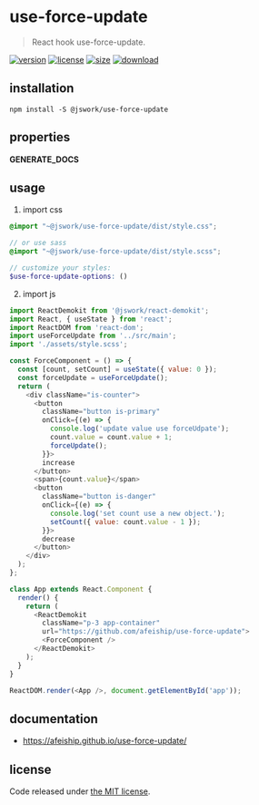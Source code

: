 # use-force-update
> React hook use-force-update.

[![version][version-image]][version-url]
[![license][license-image]][license-url]
[![size][size-image]][size-url]
[![download][download-image]][download-url]

## installation
```shell
npm install -S @jswork/use-force-update
```

## properties
__GENERATE_DOCS__

## usage
1. import css
  ```scss
  @import "~@jswork/use-force-update/dist/style.css";

  // or use sass
  @import "~@jswork/use-force-update/dist/style.scss";

  // customize your styles:
  $use-force-update-options: ()
  ```
2. import js
  ```js
  import ReactDemokit from '@jswork/react-demokit';
  import React, { useState } from 'react';
  import ReactDOM from 'react-dom';
  import useForceUpdate from '../src/main';
  import './assets/style.scss';

  const ForceComponent = () => {
    const [count, setCount] = useState({ value: 0 });
    const forceUpdate = useForceUpdate();
    return (
      <div className="is-counter">
        <button
          className="button is-primary"
          onClick={(e) => {
            console.log('update value use forceUdpate');
            count.value = count.value + 1;
            forceUpdate();
          }}>
          increase
        </button>
        <span>{count.value}</span>
        <button
          className="button is-danger"
          onClick={(e) => {
            console.log('set count use a new object.');
            setCount({ value: count.value - 1 });
          }}>
          decrease
        </button>
      </div>
    );
  };

  class App extends React.Component {
    render() {
      return (
        <ReactDemokit
          className="p-3 app-container"
          url="https://github.com/afeiship/use-force-update">
          <ForceComponent />
        </ReactDemokit>
      );
    }
  }

  ReactDOM.render(<App />, document.getElementById('app'));
  ```

## documentation
- https://afeiship.github.io/use-force-update/


## license
Code released under [the MIT license](https://github.com/afeiship/use-force-update/blob/master/LICENSE.txt).

[version-image]: https://img.shields.io/npm/v/@jswork/use-force-update
[version-url]: https://npmjs.org/package/@jswork/use-force-update

[license-image]: https://img.shields.io/npm/l/@jswork/use-force-update
[license-url]: https://github.com/afeiship/use-force-update/blob/master/LICENSE.txt

[size-image]: https://img.shields.io/bundlephobia/minzip/@jswork/use-force-update
[size-url]: https://github.com/afeiship/use-force-update/blob/master/dist/use-force-update.min.js

[download-image]: https://img.shields.io/npm/dm/@jswork/use-force-update
[download-url]: https://www.npmjs.com/package/@jswork/use-force-update
